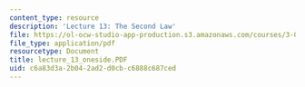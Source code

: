 ```yaml
---
content_type: resource
description: 'Lecture 13: The Second Law'
file: https://ol-ocw-studio-app-production.s3.amazonaws.com/courses/3-00-thermodynamics-of-materials-fall-2002/c6a83d3a2b042ad2d0cbc6888c687ced_lecture_13_oneside.PDF
file_type: application/pdf
resourcetype: Document
title: lecture_13_oneside.PDF
uid: c6a83d3a-2b04-2ad2-d0cb-c6888c687ced
---
```

